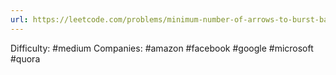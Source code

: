 ```yaml
---
url: https://leetcode.com/problems/minimum-number-of-arrows-to-burst-balloons
---
```


Difficulty: #medium
Companies: #amazon #facebook #google #microsoft #quora